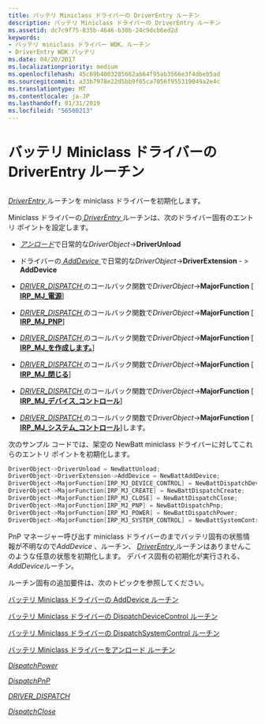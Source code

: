 ```yaml
---
title: バッテリ Miniclass ドライバーの DriverEntry ルーチン
description: バッテリ Miniclass ドライバーの DriverEntry ルーチン
ms.assetid: dc7c9f75-835b-4646-b30b-24c9dcb6ed2d
keywords:
- バッテリ miniclass ドライバー WDK、ルーチン
- DriverEntry WDK バッテリ
ms.date: 04/20/2017
ms.localizationpriority: medium
ms.openlocfilehash: 45c69b4003285662ab64f95ab3566e3f4dbeb5ad
ms.sourcegitcommit: a33b7978e22d5bb9f65ca7056f955319049a2e4c
ms.translationtype: MT
ms.contentlocale: ja-JP
ms.lasthandoff: 01/31/2019
ms.locfileid: "56560213"
---
```

# <a name="driverentry-routine-of-a-battery-miniclass-driver"></a>バッテリ Miniclass ドライバーの DriverEntry ルーチン


## <span id="ddk_driverentry_routine_of_battery_miniclass_driver_dg"></span><span id="DDK_DRIVERENTRY_ROUTINE_OF_BATTERY_MINICLASS_DRIVER_DG"></span>


[ *DriverEntry* ](https://msdn.microsoft.com/library/windows/hardware/ff544113)ルーチンを miniclass ドライバーを初期化します。

Miniclass ドライバーの[ *DriverEntry* ](https://msdn.microsoft.com/library/windows/hardware/ff544113)ルーチンは、次のドライバー固有のエントリ ポイントを設定します。

-   [*アンロード*](https://msdn.microsoft.com/library/windows/hardware/ff564886)で日常的な*DriverObject*-&gt;**DriverUnload**

-   ドライバーの[ *AddDevice* ](https://msdn.microsoft.com/library/windows/hardware/ff540521)で日常的な*DriverObject*-&gt;**DriverExtension** - &gt; **AddDevice**

-   [ *DRIVER_DISPATCH* ](https://docs.microsoft.com/windows-hardware/drivers/ddi/content/wdm/nc-wdm-driver_dispatch)のコールバック関数で*DriverObject*-&gt;**MajorFunction** \[[ **IRP\_MJ\_電源**](https://msdn.microsoft.com/library/windows/hardware/ff550784)\]

-   [ *DRIVER_DISPATCH* ](https://docs.microsoft.com/windows-hardware/drivers/ddi/content/wdm/nc-wdm-driver_dispatch)のコールバック関数で*DriverObject*-&gt;**MajorFunction** \[[ **IRP\_MJ\_PNP**](https://msdn.microsoft.com/library/windows/hardware/ff550772)\]

-   [ *DRIVER_DISPATCH* ](https://docs.microsoft.com/windows-hardware/drivers/ddi/content/wdm/nc-wdm-driver_dispatch)のコールバック関数で*DriverObject*-&gt;**MajorFunction** \[[ **IRP\_MJ\_を作成します。**](https://msdn.microsoft.com/library/windows/hardware/ff550729)\]

-   [ *DRIVER_DISPATCH* ](https://docs.microsoft.com/windows-hardware/drivers/ddi/content/wdm/nc-wdm-driver_dispatch)のコールバック関数で*DriverObject*-&gt;**MajorFunction** \[[ **IRP\_MJ\_閉じる**](https://msdn.microsoft.com/library/windows/hardware/ff550720)\]

-   [ *DRIVER_DISPATCH* ](https://docs.microsoft.com/windows-hardware/drivers/ddi/content/wdm/nc-wdm-driver_dispatch)のコールバック関数で*DriverObject*-&gt;**MajorFunction** \[[ **IRP\_MJ\_デバイス\_コントロール**](https://msdn.microsoft.com/library/windows/hardware/ff550744)\]

-   [ *DRIVER_DISPATCH* ](https://docs.microsoft.com/windows-hardware/drivers/ddi/content/wdm/nc-wdm-driver_dispatch)のコールバック関数で*DriverObject*-&gt;**MajorFunction** \[[ **IRP\_MJ\_システム\_コントロール**](https://msdn.microsoft.com/library/windows/hardware/ff550813)\]します。

次のサンプル コードでは、架空の NewBatt miniclass ドライバーに対してこれらのエントリ ポイントを初期化します。

```cpp
DriverObject->DriverUnload = NewBattUnload;
DriverObject->DriverExtension->AddDevice = NewBattAddDevice; 
DriverObject->MajorFunction[IRP_MJ_DEVICE_CONTROL] = NewBattDispatchDeviceControl;
DriverObject->MajorFunction[IRP_MJ_CREATE] = NewBattDispatchCreate;
DriverObject->MajorFunction[IRP_MJ_CLOSE] = NewBattDispatchClose;
DriverObject->MajorFunction[IRP_MJ_PNP] = NewBattDispatchPnp;
DriverObject->MajorFunction[IRP_MJ_POWER] = NewBattDispatchPower;
DriverObject->MajorFunction[IRP_MJ_SYSTEM_CONTROL] = NewBattSystemControl;
```

PnP マネージャー呼び出す miniclass ドライバーのまでバッテリ固有の状態情報が不明なので*AddDevice* 、ルーチン、 [ *DriverEntry* ](https://msdn.microsoft.com/library/windows/hardware/ff544113)ルーチンはありませんこのような任意の状態を初期化します。 デバイス固有の初期化が実行される、 *AddDevice*ルーチン。

ルーチン固有の追加要件は、次のトピックを参照してください。

[バッテリ Miniclass ドライバーの AddDevice ルーチン](adddevice-routine-of-a-battery-miniclass-driver.md)

[バッテリ Miniclass ドライバーの DispatchDeviceControl ルーチン](dispatchdevicecontrol-routine-of-a-battery-miniclass-driver.md)

[バッテリ Miniclass ドライバーの DispatchSystemControl ルーチン](dispatchsystemcontrol-routine-of-a-battery-miniclass-driver.md)

[バッテリ Miniclass ドライバーをアンロード ルーチン](unload-routine-of-a-battery-miniclass-driver.md)

[*DispatchPower*](https://docs.microsoft.com/windows-hardware/drivers/ddi/content/wdm/nc-wdm-driver_dispatch)

[*DispatchPnP*](https://docs.microsoft.com/windows-hardware/drivers/ddi/content/wdm/nc-wdm-driver_dispatch)

[*DRIVER_DISPATCH*](https://docs.microsoft.com/windows-hardware/drivers/ddi/content/wdm/nc-wdm-driver_dispatch)

[*DispatchClose*](https://docs.microsoft.com/windows-hardware/drivers/ddi/content/wdm/nc-wdm-driver_dispatch)

 

 




